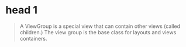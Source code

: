 # head 1
> A ViewGroup is a special view that can contain other views (called children.) The view group is the base class for layouts and views containers. 


